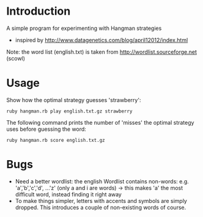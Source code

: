 # Introduction

A simple program for experimenting with Hangman strategies
* inspired by http://www.datagenetics.com/blog/april12012/index.html

Note: the word list (english.txt) is taken from http://wordlist.sourceforge.net (scowl)

# Usage

Show how the optimal strategy guesses 'strawberry':

    ruby hangman.rb play english.txt.gz strawberry

The following command prints the number of 'misses' the optimal strategy uses before guessing the word:

    ruby hangman.rb score english.txt.gz

# Bugs

* Need a better wordlist: the english Wordlist contains non-words: e.g. 'a','b','c','d', ...'z' (only a and i are words) -> this makes 'a' the most difficult word, instead finding it right away
* To make things simpler, letters with accents and symbols are simply dropped. This introduces a couple of non-existing words of course.

